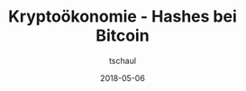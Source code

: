 ---
title: "Kryptoökonomie - Hashes bei Bitcoin"
author: tschaul
date: 2018-05-06
template: yt_video.jade
videoId: oPgWjeUqY2Y
---